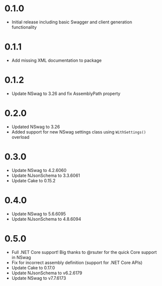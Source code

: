 # 0.1.0
- Initial release including basic Swagger and client generation functionality

# 0.1.1
- Add missing XML documentation to package

# 0.1.2
- Update NSwag to 3.26 and fix AssemblyPath property

# 0.2.0
- Updated NSwag to 3.26
- Added support for new NSwag settings class using `WithSettings()` overload 

# 0.3.0
- Update NSwag to 4.2.6060
- Update NJsonSchema to 3.3.6061
- Update Cake to 0.15.2

# 0.4.0
- Update NSwag to 5.6.6095
- Update NJsonSchema to 4.8.6094

# 0.5.0
- Full .NET Core support! Big thanks to @rsuter for the quick Core support in NSwag
- Fix for incorrect assembly definition (support for .NET Core APIs)
- Update Cake to 0.17.0
- Update NJsonSchema to v6.2.6179
- Update NSwag to v7.7.6173
